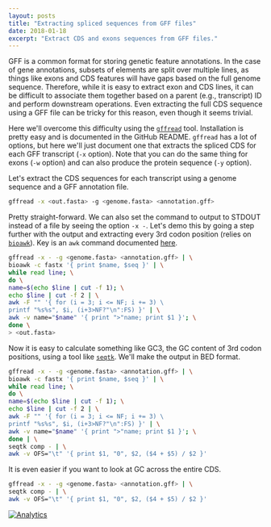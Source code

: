 ```yaml
---
layout: posts
title: "Extracting spliced sequences from GFF files"
date: 2018-01-18
excerpt: "Extract CDS and exons sequences from GFF files."
---
```


GFF is a common format for storing genetic feature annotations. In the case of gene annotations, subsets of elements are split over multiple lines, as things like exons and CDS features will have gaps based on the full genome sequence. Therefore, while it is easy to extract exon and CDS lines, it can be difficult to associate them together based on a parent (e.g., transcript) ID and perform downstream operations. Even extracting the full CDS sequence using a GFF file can be tricky for this reason, even though it seems trivial.

Here we'll overcome this difficulty using the [`gffread`](https://github.com/gpertea/gffread) tool. Installation is pretty easy and is documented in the GitHub README. `gffread` has a lot of options, but here we'll just document one that extracts the spliced CDS for each GFF transcript (`-x` option). Note that you can do the same thing for exons (`-w` option) and can also produce the protein sequence (`-y` option).

Let's extract the CDS sequences for each transcript using a genome sequence and a GFF annotation file.

```bash
gffread -x <out.fasta> -g <genome.fasta> <annotation.gff>
```

Pretty straight-forward. We can also set the command to output to STDOUT instead of a file by seeing the option `-x -`. Let's demo this by going a step further with the output and extracting every 3rd codon position (relies on [`bioawk`](https://github.com/lh3/bioawk)). Key is an `awk` command documented [here](https://stackoverflow.com/questions/22354082/print-every-nth-column-of-a-file).

```bash
gffread -x - -g <genome.fasta> <annotation.gff> | \
bioawk -c fastx '{ print $name, $seq }' | \
while read line; \
do \
name=$(echo $line | cut -f 1); \
echo $line | cut -f 2 | \
awk -F "" '{ for (i = 3; i <= NF; i += 3) \
printf "%s%s", $i, (i+3>NF?"\n":FS) }' | \
awk -v name="$name" '{ print ">"name; print $1 }'; \
done \
> <out.fasta>
```

Now it is easy to calculate something like GC3, the GC content of 3rd codon positions, using a tool like [`seqtk`](https://github.com/lh3/seqtk). We'll make the output in BED format.

```bash
gffread -x - -g <genome.fasta> <annotation.gff> | \
bioawk -c fastx '{ print $name, $seq }' | \
while read line; \
do \
name=$(echo $line | cut -f 1); \
echo $line | cut -f 2 | \
awk -F "" '{ for (i = 3; i <= NF; i += 3) \
printf "%s%s", $i, (i+3>NF?"\n":FS) }' | \
awk -v name="$name" '{ print ">"name; print $1 }'; \
done | \
seqtk comp - | \
awk -v OFS="\t" '{ print $1, "0", $2, ($4 + $5) / $2 }'
```

It is even easier if you want to look at GC across the entire CDS.


```bash
gffread -x - -g <genome.fasta> <annotation.gff> | \
seqtk comp - | \
awk -v OFS="\t" '{ print $1, "0", $2, ($4 + $5) / $2 }'
```


[![Analytics](https://ga-beacon.appspot.com/UA-112753663-1/gist/CDS_extract?pixel)](https://gist.github.com/darencard/9497e151882c3ff366335040e20b6714)
